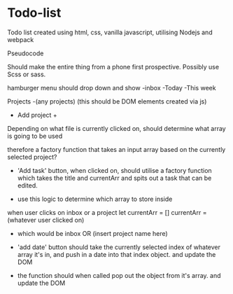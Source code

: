 # Todo-list
Todo list created using html, css, vanilla javascript, utilising Nodejs and webpack


Pseudocode

Should make the entire thing from a phone first prospective. Possibly use Scss or sass.

hamburger menu should drop down and show 
-inbox
-Today
-This week

Projects
-(any projects) (this should be DOM elements created via js)
- Add project +

Depending on what file is currently clicked on, should determine what array is going to be used

therefore a factory function that takes an input array based on the currently selected project?

<!-- code specific -->
<!-- Determing array to be stored inside -->
- 'Add task' button, when clicked on, should utilise a factory function which takes the title and currentArr and spits out a task that can be edited.

- use this logic to determine which array to store inside

when user clicks on inbox or a project
let currentArr = []
currentArr = (whatever user clicked on)
- which would be inbox OR (insert project name here)


<!-- Ensuring array items are swapped into different arrays and removed from their current array based on user choice/ date of due time -->
- 'add date' button should take the currently selected index of whatever array it's in, and push in a date into that index object. and update the DOM

<!-- Delete button and 'tick' button should both refer to a delete function -->
- the function should when called pop out the object from it's array. and update the DOM